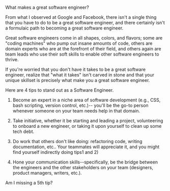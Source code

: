 What makes a great software engineer?

From what I observed at Google and Facebook, there isn't a single thing that you have to do to be a great software engineer, and there certainly isn't a formulaic path to becoming a great software engineer.

Great software engineers come in all shapes, colors, and flavors; some are "coding machines" who pump out insane amounts of code, others are domain experts who are at the forefront of their field, and others again are team leads who use their soft skills to enable other software engineers to thrive.

If you're worried that you don't have it takes to be a great software engineer, realize that "what it takes" isn't carved in stone and that your unique skillset is precisely what make you a great software engineer.


Here are 4 tips to stand out as a Software Engineer.

1) Become an expert in a niche area of software development (e.g., CSS, bash scripting, version control, etc.)-- you'll be the go-to person whenever someone on your team needs help in that domain.

2) Take initiative, whether it be starting and leading a project, volunteering to onboard a new engineer, or taking it upon yourself to clean up some tech debt.

3) Do work that others don't like doing: refactoring code, writing documentation, etc.. Your teammates will appreciate it, and you might find yourself indirectly doing tips1 and 2)

4) Hone your communication skills--specifically, be the bridge between the engineers and the other stakeholders on your team (designers, product managers, writers, etc.).

Am I missing a 5th tip?



